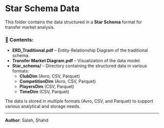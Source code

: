 # Star Schema Data  

This folder contains the data structured in a **Star Schema** format for transfer market analysis.  

### 📂 Contents:  
- **ERD_Traditional.pdf** – Entity-Relationship Diagram of the traditional schema.  
- **Transfer Market Diagram.pdf** – Visualization of the data model.  
- **Star_schema/** – Directory containing the structured data in various formats:  
  - **ClubDim** (Avro, CSV, Parquet)  
  - **CompetitionDim** (Avro, CSV, Parquet)  
  - **PlayersDim** (CSV, Parquet)  
  - **TimeDim** (CSV, Parquet)  

The data is stored in multiple formats (Avro, CSV, and Parquet) to support various analytical and storage needs.  

--- 

**Author**: Salah, Shahd